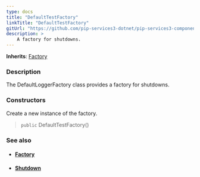 ```yaml
---
type: docs
title: "DefaultTestFactory"
linkTitle: "DefaultTestFactory"
gitUrl: "https://github.com/pip-services3-dotnet/pip-services3-components-dotnet"
description: >
    A factory for shutdowns.
---
```


**Inherits**: [Factory](../../build/factory)

### Description

The DefaultLoggerFactory class provides a factory for shutdowns.

### Constructors
Create a new instance of the factory.

> `public` DefaultTestFactory()


### See also
- #### [Factory](../../build/factory)
- #### [Shutdown](../shutdown)
